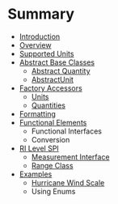 # Summary

* [Introduction](README.md)
* [Overview](overview.md)
* [Supported Units](supported_units.md)
* [Abstract Base Classes](abstract_base_classes.md)
   * [Abstract Quantity](abstractquantity.md)
   * [AbstractUnit](abstractunit.md)
* [Factory Accessors](factory_accessors.md)
   * [Units](units.md)
   * [Quantities](quantities.md)
* [Formatting](formatting.md)
* [Functional Elements](functional_elements.md)
   * Functional Interfaces
   * Conversion
* [RI Level SPI](ri_spi.md)
   * [Measurement Interface](measurement.md)
   * [Range Class](range.md)
* [Examples](examples.md)
   * [Hurricane Wind Scale](hurricane_wind_scale.md)
   * Using Enums

